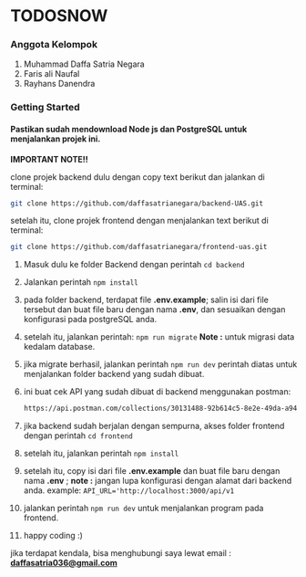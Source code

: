 # TODOSNOW

### Anggota Kelompok

1. Muhammad Daffa Satria Negara
2. Faris ali Naufal
3. Rayhans Danendra

### Getting Started

#### Pastikan sudah mendownload Node js dan PostgreSQL untuk menjalankan projek ini.
**IMPORTANT NOTE!!**

clone projek backend dulu dengan copy text berikut dan jalankan di terminal:
```bash
git clone https://github.com/daffasatrianegara/backend-UAS.git
```

setelah itu, clone projek frontend dengan menjalankan text berikut di terminal:
```bash
git clone https://github.com/daffasatrianegara/frontend-uas.git
```
1. Masuk dulu ke folder Backend dengan perintah `cd backend`
2. Jalankan perintah `npm install`
3. pada folder backend, terdapat file **.env.example**; salin isi dari file tersebut dan buat file baru dengan nama **.env**, dan sesuaikan dengan konfigurasi pada postgreSQL anda.
4. setelah itu, jalankan perintah:
   `npm run migrate`
   **Note :** untuk migrasi data kedalam database.
5. jika migrate berhasil, jalankan perintah `npm run dev`
   perintah diatas untuk menjalankan folder backend yang sudah dibuat.
6. ini buat cek API yang sudah dibuat di backend menggunakan postman:
   ```bash
   https://api.postman.com/collections/30131488-92b614c5-8e2e-49da-a947-3af0f253f002?access_key=PMAT-01HJ6NZ8RTSF8T4JTQRGSKF1RA
   ```
   
7. jika backend sudah berjalan dengan sempurna, akses folder frontend dengan perintah `cd frontend`
8. setelah itu, jalankan perintah `npm install`
9. setelah itu, copy isi dari file **.env.example** dan buat file baru dengan nama **.env** ; **note :** jangan lupa konfigurasi dengan alamat dari backend anda. example: ``API_URL='http://localhost:3000/api/v1``
10. jalankan perintah `npm run dev` untuk menjalankan program pada frontend.
11. happy coding :)

jika terdapat kendala, bisa menghubungi saya lewat email : **daffasatria036@gmail.com**